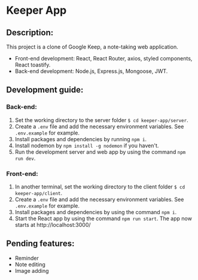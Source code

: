 # Keeper App
## Description:
This project is a clone of Google Keep, a note-taking web application.
- Front-end development: React, React Router, axios, styled components, React toastify.
- Back-end development: Node.js, Express.js, Mongoose, JWT.

## Development guide:

### Back-end:
1. Set the working directory to the server folder `$ cd keeper-app/server`.
2. Create a `.env` file and add the necessary environment variables. See `.env.example` for example.
3. Install packages and dependencies by running `npm i`.
4. Install nodemon by `npm install -g nodemon` if you haven't.
5. Run the development server and web app by using the command `npm run dev`.

### Front-end:
1. In another terminal, set the working directory to the client folder `$ cd keeper-app/client`.
2. Create a `.env` file and add the necessary environment variables. See `.env.example` for example.
3. Install packages and dependencies by using the command `npm i`.
4. Start the React app by using the command `npm run start`. The app now starts at http://localhost:3000/

## Pending features:
- Reminder
- Note editing
- Image adding
